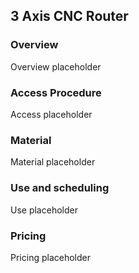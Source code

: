 ## 3 Axis CNC Router
### Overview
Overview placeholder
### Access Procedure
Access placeholder
### Material
Material placeholder
### Use and scheduling
Use placeholder
### Pricing
Pricing placeholder
